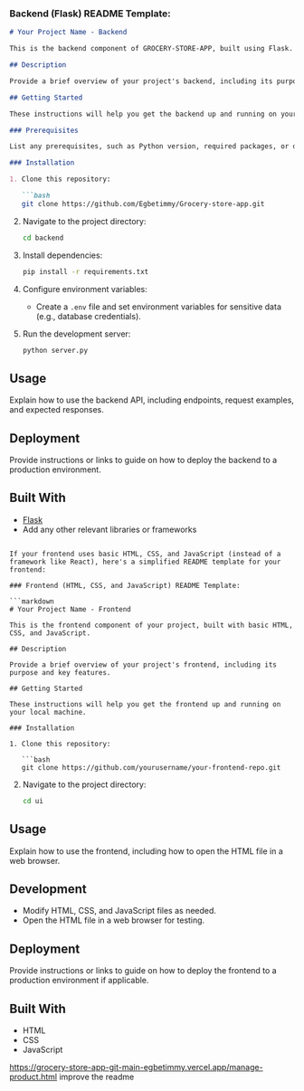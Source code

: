 
### Backend (Flask) README Template:

```markdown
# Your Project Name - Backend

This is the backend component of GROCERY-STORE-APP, built using Flask.

## Description

Provide a brief overview of your project's backend, including its purpose and key features.

## Getting Started

These instructions will help you get the backend up and running on your local machine.

### Prerequisites

List any prerequisites, such as Python version, required packages, or databases.

### Installation

1. Clone this repository:

   ```bash
   git clone https://github.com/Egbetimmy/Grocery-store-app.git
   ```

2. Navigate to the project directory:

   ```bash
   cd backend
   ```

3. Install dependencies:

   ```bash
   pip install -r requirements.txt
   ```

4. Configure environment variables:
   
   - Create a `.env` file and set environment variables for sensitive data (e.g., database credentials).
   
5. Run the development server:

   ```bash
   python server.py
   ```

## Usage

Explain how to use the backend API, including endpoints, request examples, and expected responses.

## Deployment

Provide instructions or links to guide on how to deploy the backend to a production environment.

## Built With

- [Flask](https://flask.palletsprojects.com/en/2.1.x/)
- Add any other relevant libraries or frameworks



```

If your frontend uses basic HTML, CSS, and JavaScript (instead of a framework like React), here's a simplified README template for your frontend:

### Frontend (HTML, CSS, and JavaScript) README Template:

```markdown
# Your Project Name - Frontend

This is the frontend component of your project, built with basic HTML, CSS, and JavaScript.

## Description

Provide a brief overview of your project's frontend, including its purpose and key features.

## Getting Started

These instructions will help you get the frontend up and running on your local machine.

### Installation

1. Clone this repository:

   ```bash
   git clone https://github.com/yourusername/your-frontend-repo.git
   ```

2. Navigate to the project directory:

   ```bash
   cd ui
   ```

## Usage

Explain how to use the frontend, including how to open the HTML file in a web browser.

## Development

- Modify HTML, CSS, and JavaScript files as needed.
- Open the HTML file in a web browser for testing.

## Deployment

Provide instructions or links to guide on how to deploy the frontend to a production environment if applicable.

## Built With

- HTML
- CSS
- JavaScript

https://grocery-store-app-git-main-egbetimmy.vercel.app/manage-product.html
improve the readme



